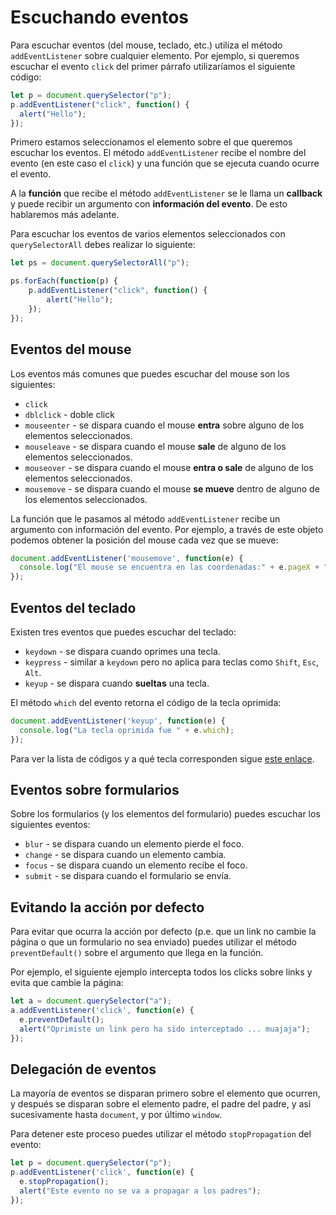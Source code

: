 # Escuchando eventos

Para escuchar eventos (del mouse, teclado, etc.) utiliza el método `addEventListener` sobre cualquier elemento. Por ejemplo, si queremos escuchar el evento `click` del primer párrafo utilizaríamos el siguiente código:

```javascript
let p = document.querySelector("p");
p.addEventListener("click", function() {
  alert("Hello");
});
```

Primero estamos seleccionamos el elemento sobre el que queremos escuchar los eventos. El método `addEventListener` recibe el nombre del evento \(en este caso el `click`\) y una función que se ejecuta cuando ocurre el evento.

A la **función** que recibe el método `addEventListener` se le llama un **callback** y puede recibir un argumento con **información del evento**. De esto hablaremos más adelante.

Para escuchar los eventos de varios elementos seleccionados con `querySelectorAll` debes realizar lo siguiente:

```javascript
let ps = document.querySelectorAll("p");

ps.forEach(function(p) {
    p.addEventListener("click", function() {
        alert("Hello");
    });
});
```

## Eventos del mouse

Los eventos más comunes que puedes escuchar del mouse son los siguientes:

* `click`
* `dblclick` - doble click
* `mouseenter` - se dispara cuando el mouse **entra** sobre alguno de los elementos seleccionados.
* `mouseleave` - se dispara cuando el mouse **sale** de alguno de los elementos seleccionados.
* `mouseover` - se dispara cuando el mouse **entra o sale** de alguno de los elementos seleccionados.
* `mousemove` - se dispara cuando el mouse **se mueve** dentro de alguno de los elementos seleccionados.

La función que le pasamos al método `addEventListener` recibe un argumento con información del evento. Por ejemplo, a través de este objeto podemos obtener la posición del mouse cada vez que se mueve:

```javascript
document.addEventListener('mousemove', function(e) {
  console.log("El mouse se encuentra en las coordenadas:" + e.pageX + ", " + e.pageY);
});
```

## Eventos del teclado

Existen tres eventos que puedes escuchar del teclado:

* `keydown` - se dispara cuando oprimes una tecla.
* `keypress` - similar a `keydown` pero no aplica para teclas como `Shift`, `Esc`, `Alt`.
* `keyup` - se dispara cuando **sueltas** una tecla.

El método `which` del evento retorna el código de la tecla oprimida:

```javascript
document.addEventListener('keyup', function(e) {
  console.log("La tecla oprimida fue " + e.which);
});
```

Para ver la lista de códigos y a qué tecla corresponden sigue [este enlace](https://css-tricks.com/snippets/javascript/javascript-keycodes/).

## Eventos sobre formularios

Sobre los formularios \(y los elementos del formulario\) puedes escuchar los siguientes eventos:

* `blur` - se dispara cuando un elemento pierde el foco.
* `change` - se dispara cuando un elemento cambia.
* `focus` - se dispara cuando un elemento recibe el foco.
* `submit` - se dispara cuando el formulario se envía.

## Evitando la acción por defecto

Para evitar que ocurra la acción por defecto \(p.e. que un link no cambie la página o que un formulario no sea enviado\) puedes utilizar el método `preventDefault()` sobre el argumento que llega en la función.

Por ejemplo, el siguiente ejemplo intercepta todos los clicks sobre links y evita que cambie la página:

```javascript
let a = document.querySelector("a");
a.addEventListener('click', function(e) {
  e.preventDefault();
  alert("Oprimiste un link pero ha sido interceptado ... muajaja");
});
```

## Delegación de eventos

La mayoría de eventos se disparan primero sobre el elemento que ocurren, y después se disparan sobre el elemento padre, el padre del padre, y así sucesivamente hasta `document`, y por último `window`.

Para detener este proceso puedes utilizar el método `stopPropagation` del evento:

```javascript
let p = document.querySelector("p");
p.addEventListener('click', function(e) {
  e.stopPropagation();
  alert("Este evento no se va a propagar a los padres");
});
```
